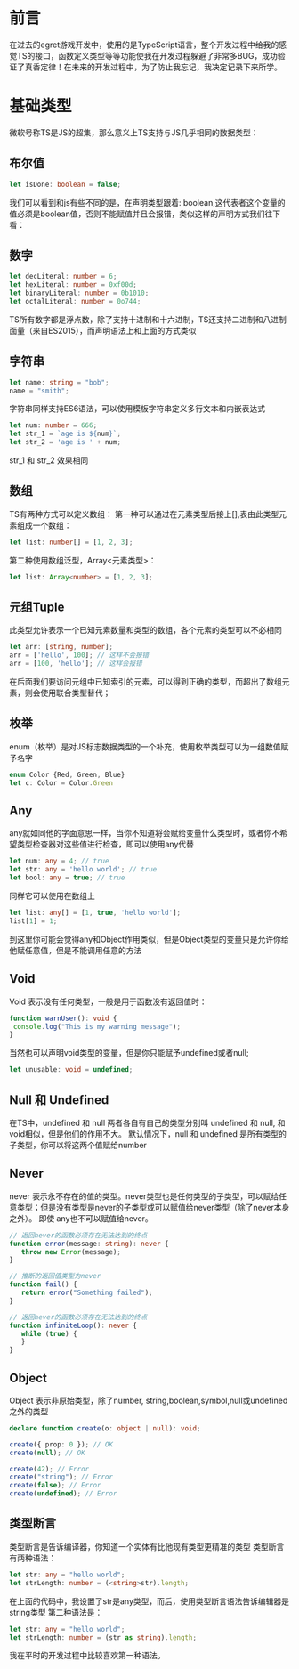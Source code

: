 # 前言

   在过去的egret游戏开发中，使用的是TypeScript语言，整个开发过程中给我的感觉TS的接口，函数定义类型等等功能使我在开发过程躲避了非常多BUG，成功验证了真香定律！在未来的开发过程中，为了防止我忘记，我决定记录下来所学。

# 基础类型
   微软号称TS是JS的超集，那么意义上TS支持与JS几乎相同的数据类型：

   ## 布尔值
   ``` typeScript
   let isDone: boolean = false;
   ```
   我们可以看到和js有些不同的是，在声明类型跟着: boolean,这代表者这个变量的值必须是boolean值，否则不能赋值并且会报错，类似这样的声明方式我们往下看：

   ## 数字
   ``` typeScript
   let decLiteral: number = 6;
   let hexLiteral: number = 0xf00d;
   let binaryLiteral: number = 0b1010;
   let octalLiteral: number = 0o744;
   ```
   TS所有数字都是浮点数，除了支持十进制和十六进制，TS还支持二进制和八进制面量（来自ES2015），而声明语法上和上面的方式类似

   ## 字符串
   ``` typeScript
   let name: string = "bob";
   name = "smith";
   ```
   字符串同样支持ES6语法，可以使用模板字符串定义多行文本和内嵌表达式
   ``` typeScript
   let num: number = 666;
   let str_1 = `age is ${num}`;
   let str_2 = 'age is ' + num; 
   ```
   str_1 和 str_2 效果相同

   ## 数组
   TS有两种方式可以定义数组：
   第一种可以通过在元素类型后接上[],表由此类型元素组成一个数组：
   ``` typeScript
   let list: number[] = [1, 2, 3];
   ```
   第二种使用数组泛型，Array<元素类型>：
   ``` typeScript
   let list: Array<number> = [1, 2, 3];
   ```

   ## 元组Tuple
   此类型允许表示一个已知元素数量和类型的数组，各个元素的类型可以不必相同
   ``` typeScript
   let arr: [string, number];
   arr = ['hello', 100]; // 这样不会报错
   arr = [100, 'hello']; // 这样会报错
   ```
   在后面我们要访问元组中已知索引的元素，可以得到正确的类型，而超出了数组元素，则会使用联合类型替代；

   ## 枚举
   enum（枚举）是对JS标志数据类型的一个补充，使用枚举类型可以为一组数值赋予名字
   ``` typeScript
   enum Color {Red, Green, Blue}
   let c: Color = Color.Green
   ```

   ## Any
   any就如同他的字面意思一样，当你不知道将会赋给变量什么类型时，或者你不希望类型检查器对这些值进行检查，即可以使用any代替
   ``` typeScript
   let num: any = 4; // true
   let str: any = 'hello world'; // true
   let bool: any = true; // true
   ```
   同样它可以使用在数组上
   ``` typeScript
   let list: any[] = [1, true, 'hello world'];
   list[1] = 1;
   ```
   到这里你可能会觉得any和Object作用类似，但是Object类型的变量只是允许你给他赋任意值，但是不能调用任意的方法

   ## Void
   Void 表示没有任何类型，一般是用于函数没有返回值时：
   ``` typeScript
   function warnUser(): void {
    console.log("This is my warning message");
   }
   ```
   当然也可以声明void类型的变量，但是你只能赋予undefined或者null;
   ``` typeScript
   let unusable: void = undefined;
   ```

   ## Null 和 Undefined
   在TS中，undefined 和 null 两者各自有自己的类型分别叫 undefined 和 null, 和void相似，但是他们的作用不大。
   默认情况下，null 和 undefined 是所有类型的子类型，你可以将这两个值赋给number

   ## Never
   never 表示永不存在的值的类型。never类型也是任何类型的子类型，可以赋给任意类型；但是没有类型是never的子类型或可以赋值给never类型（除了never本身之外）。 即使 any也不可以赋值给never。
   ``` typeScript
   // 返回never的函数必须存在无法达到的终点
   function error(message: string): never {
      throw new Error(message);
   }

   // 推断的返回值类型为never
   function fail() {
      return error("Something failed");
   }

   // 返回never的函数必须存在无法达到的终点
   function infiniteLoop(): never {
      while (true) {
      }
   }
   ```

   ## Object
   Object 表示非原始类型，除了number, string,boolean,symbol,null或undefined之外的类型
   ``` typeScript
   declare function create(o: object | null): void;

   create({ prop: 0 }); // OK
   create(null); // OK

   create(42); // Error
   create("string"); // Error
   create(false); // Error
   create(undefined); // Error
   ```

   ## 类型断言
   类型断言是告诉编译器，你知道一个实体有比他现有类型更精准的类型
   类型断言有两种语法：
   ``` typeScript
   let str: any = "hello world";
   let strLength: number = (<string>str).length;
   ```
   在上面的代码中，我设置了str是any类型，而后，使用类型断言语法告诉编辑器是string类型
   第二种语法是：
   ``` typeScript
   let str: any = "hello world";
   let strLength: number = (str as string).length;
   ```
   我在平时的开发过程中比较喜欢第一种语法。


   
